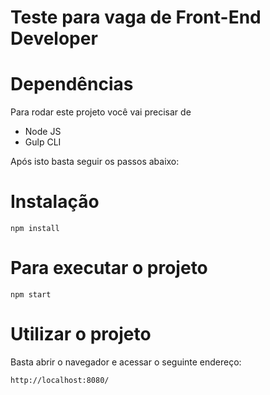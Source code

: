 Teste para vaga de Front-End Developer
==================

# Dependências

Para rodar este projeto você vai precisar de
- Node JS
- Gulp CLI

Após isto basta seguir os passos abaixo:

# Instalação

```
npm install 
```

# Para executar o projeto

```
npm start
```

# Utilizar o projeto

Basta abrir o navegador e acessar o seguinte endereço:
```
http://localhost:8080/
```